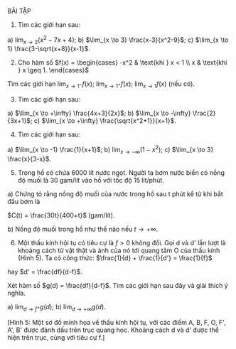 BÀI TẬP

1. Tìm các giới hạn sau:

a) $\lim_{x \to 2} (x^2 - 7x + 4)$;     b) $\lim_{x \to 3} \frac{x-3}{x^2-9}$;     c) $\lim_{x \to 1} \frac{3-\sqrt{x+8}}{x-1}$.

2. Cho hàm số $f(x) = \begin{cases} -x^2 & \text{khi } x < 1 \\ x & \text{khi } x \geq 1. \end{cases}$

Tìm các giới hạn $\lim_{x \to 1^-} f(x)$; $\lim_{x \to 1^+} f(x)$; $\lim_{x \to 1} f(x)$ (nếu có).

3. Tìm các giới hạn sau:

a) $\lim_{x \to +\infty} \frac{4x+3}{2x}$;     b) $\lim_{x \to -\infty} \frac{2}{3x+1}$;     c) $\lim_{x \to +\infty} \frac{\sqrt{x^2+1}}{x+1}$.

4. Tìm các giới hạn sau:

a) $\lim_{x \to -1} \frac{1}{x+1}$;     b) $\lim_{x \to -\infty} (1-x^2)$;     c) $\lim_{x \to 3} \frac{x}{3-x}$.

5. Trong hồ có chứa 6000 lít nước ngọt. Người ta bơm nước biển có nồng độ muối là 30 gam/lít vào hồ với tốc độ 15 lít/phút.

a) Chứng tỏ rằng nồng độ muối của nước trong hồ sau t phút kể từ khi bắt đầu bơm là

$C(t) = \frac{30t}{400+t}$ (gam/lít).

b) Nồng độ muối trong hồ như thế nào nếu $t \to +\infty$.

6. Một thấu kính hội tụ có tiêu cự là $f > 0$ không đổi. Gọi d và d' lần lượt là khoảng cách từ vật thật và ảnh của nó tới quang tâm O của thấu kính (Hình 5). Ta có công thức: $\frac{1}{d} + \frac{1}{d'} = \frac{1}{f}$

hay $d' = \frac{df}{d-f}$.

Xét hàm số $g(d) = \frac{df}{d-f}$. Tìm các giới hạn sau đây và giải thích ý nghĩa.

a) $\lim_{d \to f^+} g(d)$;     b) $\lim_{d \to +\infty} g(d)$.

[Hình 5: Một sơ đồ minh họa về thấu kính hội tụ, với các điểm A, B, F, O, F', A', B' được đánh dấu trên trục quang học. Khoảng cách d và d' được thể hiện trên trục, cùng với tiêu cự f.]